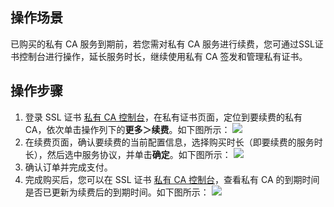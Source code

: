 ## 操作场景
已购买的私有 CA 服务到期前，若您需对私有 CA 服务进行续费，您可通过SSL证书控制台进行操作，延长服务时长，继续使用私有 CA 签发和管理私有证书。

## 操作步骤
1. 登录 SSL 证书 [私有 CA 控制台](https://console.cloud.tencent.com/private-ca)，在私有证书页面，定位到要续费的私有 CA，依次单击操作列下的**更多＞续费**。如下图所示：
![](https://qcloudimg.tencent-cloud.cn/raw/af6df78b2e033576f77f6490a000449f.png)
2. 在续费页面，确认要续费的当前配置信息，选择购买时长（即要续费的服务时长），然后选中服务协议，并单击**确定**。如下图所示：
![](https://qcloudimg.tencent-cloud.cn/raw/8eab9227d7870d853d72012b29784eb3.png)
3. 确认订单并完成支付。
4. 完成购买后，您可以在 SSL 证书 [私有 CA 控制台](https://console.cloud.tencent.com/private-ca)，查看私有 CA 的到期时间是否已更新为续费后的到期时间。如下图所示：
![](https://qcloudimg.tencent-cloud.cn/raw/799edfaca7d4b509ea26072657a59a20.png)
